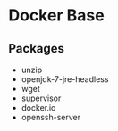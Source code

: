 # Docker Base

## Packages

* unzip 
* openjdk-7-jre-headless 
* wget 
* supervisor 
* docker.io 
* openssh-server

